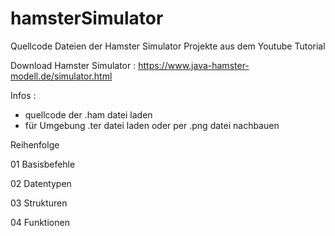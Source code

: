 # hamsterSimulator
Quellcode Dateien der Hamster Simulator Projekte aus dem Youtube Tutorial

Download Hamster Simulator :
https://www.java-hamster-modell.de/simulator.html

Infos :
- quellcode der .ham datei laden
- für Umgebung .ter datei laden oder per .png datei nachbauen

Reihenfolge

01 Basisbefehle

02 Datentypen

03 Strukturen

04 Funktionen


